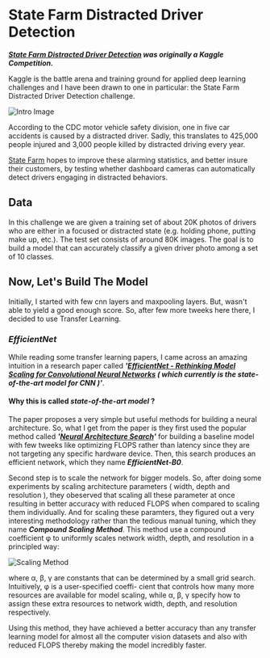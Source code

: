# State Farm Distracted Driver Detection

***[State Farm Distracted Driver Detection](https://www.kaggle.com/c/state-farm-distracted-driver-detection/overview) was originally a Kaggle Competition.***

Kaggle is the battle arena and training ground for applied deep learning challenges and I have been drawn to one in particular: the State Farm Distracted Driver Detection challenge.

![Intro Image](https://storage.googleapis.com/kaggle-competitions/kaggle/5048/media/drivers_statefarm.png)

According to the CDC motor vehicle safety division, one in five car accidents is caused by a distracted driver. Sadly, this translates to 425,000 people injured and 3,000 people killed by distracted driving every year.

[State Farm](https://www.statefarm.com) hopes to improve these alarming statistics, and better insure their customers, by testing whether dashboard cameras can automatically detect drivers engaging in distracted behaviors.

## Data
In this challenge we are given a training set of about 20K photos of drivers who are either in a focused or distracted state (e.g. holding phone, putting make up, etc.). The test set consists of around 80K images. The goal is to build a model that can accurately classify a given driver photo among a set of 10 classes.

## Now, Let's Build The Model
Initially, I started with few cnn layers and maxpooling layers. But, wasn't able to yield a good enough score. So, after few more tweeks here there, I decided to use Transfer Learning.

### ***EfficientNet***
While reading some transfer learning papers, I came across an amazing intuition in a research paper called ***'[EfficientNet - Rethinking Model Scaling for Convolutional Neural Networks](http://proceedings.mlr.press/v97/tan19a/tan19a.pdf) ( which currently is the state-of-the-art model for CNN )'***.

#### Why this is called ***state-of-the-art model*** ?
The paper proposes a very simple but useful methods for building a neural architecture. So, what I get from the paper is they first used the popular method called ***'[Neural Architecture Search](https://arxiv.org/pdf/2005.11074.pdf)'*** for building a baseline model with few tweeks like optimizing FLOPS rather than latency since they are not targeting any specific hardware device. Then, this search produces an efficient network, which they name ***EfficientNet-B0***.

Second step is to scale the network for bigger models. So, after doing some experiments by scaling architecture parameters ( width, depth and resolution ), they obeserved that scaling all these parameter at once resulting in better accuracy with reduced FLOPS when compared to scaling them individually. And for scaling these paramters, they figured out a very interesting methodology rather than the tedious manual tuning, which they name ***Compound Scaling Method***. This method use a compound coefficient φ to uniformly scales network width, depth, and resolution in a principled way:

![Scaling Method](https://amaarora.github.io/images/dwr.png)

where α, β, γ are constants that can be determined by a small grid search. Intuitively, φ is a user-specified coeffi- cient that controls how many more resources are available for model scaling, while α, β, γ specify how to assign these extra resources to network width, depth, and resolution respectively.

Using this method, they have achieved a better accuracy than any transfer learning model for almost all the computer vision datasets and also with reduced FLOPS thereby making the model incredibly faster.

